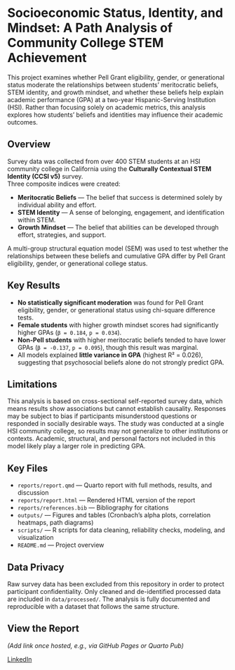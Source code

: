 # Socioeconomic Status, Identity, and Mindset: A Path Analysis of Community College STEM Achievement

This project examines whether Pell Grant eligibility, gender, or generational status moderate the relationships between students’ meritocratic beliefs, STEM identity, and growth mindset, and whether these beliefs help explain academic performance (GPA) at a two-year Hispanic-Serving Institution (HSI). Rather than focusing solely on academic metrics, this analysis explores how students’ beliefs and identities may influence their academic outcomes.

## Overview

Survey data was collected from over 400 STEM students at an HSI community college in California using the **Culturally Contextual STEM Identity (CCSI v5)** survey.  
Three composite indices were created:

- **Meritocratic Beliefs** — The belief that success is determined solely by individual ability and effort.
- **STEM Identity** — A sense of belonging, engagement, and identification within STEM.
- **Growth Mindset** — The belief that abilities can be developed through effort, strategies, and support.

A multi-group structural equation model (SEM) was used to test whether the relationships between these beliefs and cumulative GPA differ by Pell Grant eligibility, gender, or generational college status.

## Key Results

- **No statistically significant moderation** was found for Pell Grant eligibility, gender, or generational status using chi-square difference tests.
- **Female students** with higher growth mindset scores had significantly higher GPAs (`β = 0.184`, `p = 0.034`).
- **Non-Pell students** with higher meritocratic beliefs tended to have lower GPAs (`β = -0.137`, `p = 0.095`), though this result was marginal.
- All models explained **little variance in GPA** (highest R² = 0.026), suggesting that psychosocial beliefs alone do not strongly predict GPA.

## Limitations

This analysis is based on cross-sectional self-reported survey data, which means results show associations but cannot establish causality. Responses may be subject to bias if participants misunderstood questions or responded in socially desirable ways. The study was conducted at a single HSI community college, so results may not generalize to other institutions or contexts. Academic, structural, and personal factors not included in this model likely play a larger role in predicting GPA.

## Key Files

- `reports/report.qmd` — Quarto report with full methods, results, and discussion
- `reports/report.html` — Rendered HTML version of the report
- `reports/references.bib` — Bibliography for citations
- `outputs/` — Figures and tables (Cronbach’s alpha plots, correlation heatmaps, path diagrams)
- `scripts/` — R scripts for data cleaning, reliability checks, modeling, and visualization
- `README.md` — Project overview

## Data Privacy

Raw survey data has been excluded from this repository in order to protect participant confidentiality. Only cleaned and de-identified processed data are included in `data/processed/`. The analysis is fully documented and reproducible with a dataset that follows the same structure.

## View the Report

*(Add link once hosted, e.g., via GitHub Pages or Quarto Pub)*

[LinkedIn](https://www.linkedin.com/in/josephpclayton)

